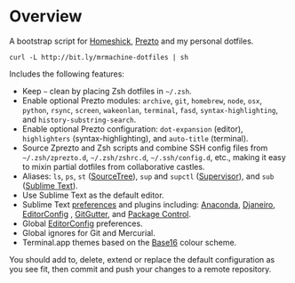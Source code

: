 Overview
========

A bootstrap script for [Homeshick][1], [Prezto][2] and my personal dotfiles.

	curl -L http://bit.ly/mrmachine-dotfiles | sh

Includes the following features:

* Keep `~` clean by placing Zsh dotfiles in `~/.zsh`.
* Enable optional Prezto modules: `archive`, `git`, `homebrew`, `node`, `osx`,
  `python`, `rsync`, `screen`, `wakeonlan`, `terminal`, `fasd`,
  `syntax-highlighting`, and `history-substring-search`.
* Enable optional Prezto configuration: `dot-expansion` (editor),
  `highlighters` (syntax-highlighting), and `auto-title` (terminal).
* Source Zprezto and Zsh scripts and combine SSH config files from
  `~/.zsh/zprezto.d`, `~/.zsh/zshrc.d`, `~/.ssh/config.d`, etc., making it easy
  to mixin partial dotfiles from collaborative castles.
* Aliases: `ls`, `ps`, `st` ([SourceTree][3]), `sup` and `supctl`
  ([Supervisor][4]), and `sub` ([Sublime Text][5]).
* Use Sublime Text as the default editor.
* Sublime Text [preferences][6] and plugins including: [Anaconda][7],
  [Djaneiro][8], [EditorConfig][9] , [GitGutter][10], and
  [Package Control][11].
* Global [EditorConfig][12] preferences.
* Global ignores for Git and Mercurial.
* Terminal.app themes based on the [Base16][13] colour scheme.

You should add to, delete, extend or replace the default configuration as you
see fit, then commit and push your changes to a remote repository.

[1]: https://github.com/andsens/homeshick/
[2]: https://github.com/sorin-ionescu/prezto/
[3]: http://www.sourcetreeapp.com/
[4]: http://supervisord.org/
[5]: http://www.sublimetext.com/
[6]: https://github.com/mrmachine/dotfiles/tree/master/home/Library/Application%20Support/Sublime%20Text%203/Packages/User
[7]: https://github.com/DamnWidget/anaconda
[8]: https://github.com/sindresorhus/editorconfig-sublime
[9]: https://github.com/squ1b3r/Djaneiro
[10]: https://github.com/jisaacks/GitGutter
[11]: https://github.com/wbond/sublime_package_control
[12]: http://editorconfig.org
[13]: https://github.com/chriskempson/base16
